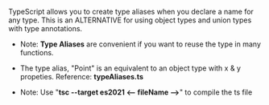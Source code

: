 TypeScript allows you to create type aliases when you declare a name for any type.
This is an ALTERNATIVE for using object types and union types with type annotations.

- Note: **Type Aliases** are convenient if you want to reuse the type in many functions.

- The type alias, "Point" is an equivalent to an object type with x & y propeties. Reference: **typeAliases.ts**

- Note: Use "**tsc --target es2021 <-- fileName -->**" to compile the ts file
